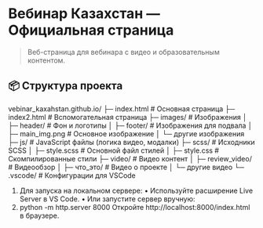 # Вебинар Казахстан — Официальная страница

> Веб-страница для вебинара с видео и образовательным контентом.

## 📦 Структура проекта
vebinar_kaxahstan.github.io/
├─ index.html           # Основная страница
├─ index2.html          # Вспомогательная страница
├─ images/              # Изображения
│  ├─ header/           # Фон и логотипы
│  ├─ footer/           # Изображения для подвала
│  ├─ main_img.png      # Основное изображение
│  └─ другие изображения
├─ js/                  # JavaScript файлы (логика видео, модалки)
├─ scss/                # Исходники SCSS
│  ├─ style.scss        # Основной файл стилей
│  ├─ style.css         # Скомпилированные стили
├─ video/               # Видео контент
│  ├─ review_video/     # Видеообзор
│  ├─ что_это/          # Видео о проекте
│  └─ другие видео
└─ .vscode/             # Конфигурации для VSCode

1) Для запуска на локальном сервере:
	•	Используйте расширение Live Server в VS Code.
	•	Или запустите сервер вручную:
2) python -m http.server 8000
		Откройте http://localhost:8000/index.html в браузере.
